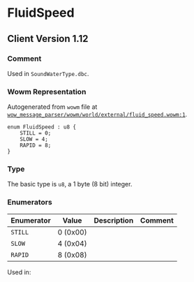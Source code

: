 # FluidSpeed

## Client Version 1.12

### Comment

Used in `SoundWaterType.dbc`.

### Wowm Representation

Autogenerated from `wowm` file at [`wow_message_parser/wowm/world/external/fluid_speed.wowm:1`](https://github.com/gtker/wow_messages/tree/main/wow_message_parser/wowm/world/external/fluid_speed.wowm#L1).

```rust,ignore
enum FluidSpeed : u8 {
    STILL = 0;
    SLOW = 4;
    RAPID = 8;
}
```
### Type
The basic type is `u8`, a 1 byte (8 bit) integer.
### Enumerators
| Enumerator | Value  | Description | Comment |
| --------- | -------- | ----------- | ------- |
| `STILL` | 0 (0x00) |  |  |
| `SLOW` | 4 (0x04) |  |  |
| `RAPID` | 8 (0x08) |  |  |

Used in:

